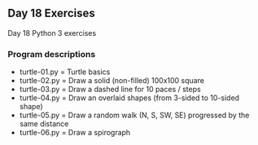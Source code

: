 ## Day 18 Exercises
Day 18 Python 3 exercises

### Program descriptions
* turtle-01.py = Turtle basics
* turtle-02.py = Draw a solid (non-filled) 100x100 square
* turtle-03.py = Draw a dashed line for 10 paces / steps
* turtle-04.py = Draw an overlaid shapes (from 3-sided to 10-sided shape)
* turtle-05.py = Draw a random walk (N, S, SW, SE) progressed by the same distance
* turtle-06.py = Draw a spirograph
